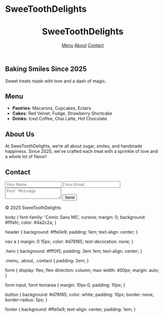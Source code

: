 # SweeToothDelights<!DOCTYPE html>
<html lang="en">
<head>
  <meta charset="UTF-8" />
  <meta name="viewport" content="width=device-width, initial-scale=1.0" />
  <title>SweeToothDelights</title>
  <link rel="stylesheet" href="style.css" />
</head>
<body>
  <header>
    <h1>SweeToothDelights</h1>
    <nav>
      <a href="#menu">Menu</a>
      <a href="#about">About</a>
      <a href="#contact">Contact</a>
    </nav>
  </header>

  <section class="hero">
    <h2>Baking Smiles Since 2025</h2>
    <p>Sweet treats made with love and a dash of magic.</p>
  </section>

  <section id="menu" class="menu">
    <h2>Menu</h2>
    <ul>
      <li><strong>Pastries:</strong> Macarons, Cupcakes, Eclairs</li>
      <li><strong>Cakes:</strong> Red Velvet, Fudge, Strawberry Shortcake</li>
      <li><strong>Drinks:</strong> Iced Coffee, Chai Latte, Hot Chocolate</li>
    </ul>
  </section>

  <section id="about" class="about">
    <h2>About Us</h2>
    <p>At SweeToothDelights, we’re all about sugar, smiles, and handmade happiness. Since 2025, we’ve crafted each treat with a sprinkle of love and a whole lot of flavor!</p>
  </section>

  <section id="contact" class="contact">
    <h2>Contact</h2>
    <form>
      <input type="text" placeholder="Your Name" required />
      <input type="email" placeholder="Your Email" required />
      <textarea placeholder="Your Message" required></textarea>
      <button type="submit">Send</button>
    </form>
  </section>

  <footer>
    <p>&copy; 2025 SweeToothDelights</p>
  </footer>
</body>
</html>body {
  font-family: 'Comic Sans MS', cursive;
  margin: 0;
  background: #fffafc;
  color: #4a2c2a;
}

header {
  background: #ffe0e9;
  padding: 1em;
  text-align: center;
}

nav a {
  margin: 0 15px;
  color: #d76f85;
  text-decoration: none;
}

.hero {
  background: #fff0f5;
  padding: 3em 1em;
  text-align: center;
}

.menu, .about, .contact {
  padding: 2em;
}

form {
  display: flex;
  flex-direction: column;
  max-width: 400px;
  margin: auto;
}

form input, form textarea {
  margin: 10px 0;
  padding: 10px;
}

button {
  background: #d76f85;
  color: white;
  padding: 10px;
  border: none;
  border-radius: 5px;
}

footer {
  background: #ffe0e9;
  text-align: center;
  padding: 1em;
}